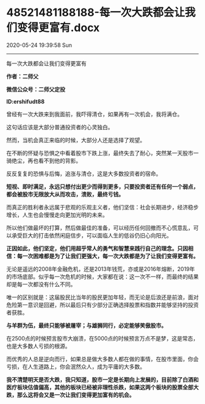 # 48521481188188-每一次大跌都会让我们变得更富有.docx

2020-05-24 19:39:58 Sun

----

每一次大跌都会让我们变得更富有

__作者：二师父__

__微信公众号：二师父定投__

__ID:ershifudt88__

曾经有一次大跌来到我面前，我吓得清仓，如果再有一次机会，我将满仓。

这句话应该是大部分普通投资者的心灵独白。

然而，当机会真正来临的时候，大部分人还是选择了观望。

在不断的怀疑与恐惧之中看着股市下跌上涨，最终失去了耐心，突然某一天股市一骑绝尘，再也看不到他的背影。

反反复复的恐惧与后悔，追涨与清仓，这是大多数投资者的宿命。

__短视、即时满足，永远只想付出更少而得到更多，只要投资者还有任何一个弱点，都会被股市无限放大从而攻击，溃败，最终亏钱。__

而真正的胜利者永远属于悲观的乐观主义者，他们坚信：社会长期进步，经济稳步增长，人生也会慢慢走向更加光明的未来。

所以他们做最坏的打算，然后做最佳的准备，可以经历任何回撤而不心慌意乱，可以承受巨大的打击依然闲庭信步，可以面临人生的低谷仍旧心向阳光。

__正因如此，他们坚定，他们用超乎常人的勇气和智慧来践行自己的理念。只因相信：每一次困难都是为了让我们更强大，每一次大跌都是为了让我们变得更富有。__

无论是遥远的2008年金融危机，还是2013年钱荒，亦或是2016年熔断，2019年的市场底部。似乎每一次危机的时候，大家都在说：这一次不一样，而最终的结果却是每一次都没有什么不同。

唯一的区别就是：这届股民比当年的股民更加年轻，而无论是后浪还是前浪，面对危险第一意识是回避，所以最后只有少部分正确选择股票和指数并能够坚持的投资者获胜。

__与羊群为伍，最终只能够被屠宰；与雄狮同行，必定能够笑傲股市。__

在2500点的时候预言股市大崩溃，在5000点的时候预言万点不是梦，这是常态，也是大多数人亏损的根源。

而优秀的人总是逆向而行，如果总是做大多数人都在做的事情，在股市里面，你会亏损，在人生道路上，你会泯然众人，成为平庸的大多数。

__我不清楚明天是否大跌，我只知道，股市一定是长期向上发展的，目前除了白酒和医疗板块估值偏高，其他的板块已经被非理性杀跌，如果这两个板块的股票全部大跌，那么这将会又是一次让我们变得更加富有的机会。__


